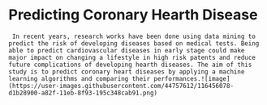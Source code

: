 # Predicting Coronary Hearth Disease

     In recent years, research works have been done using data mining to predict the risk of developing diseases based on medical tests. Being able to predict cardiovascular diseases in early stage could make major impact on changing a lifestyle in high risk patents and reduce future complications of developing hearth diseases. The aim of this study is to predict coronary heart diseases by applying a machine learning algorithms and comparing their performances.![image](https://user-images.githubusercontent.com/44757612/116456078-d1b28900-a82f-11eb-8f93-195c348cab91.png)
